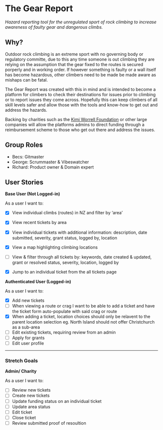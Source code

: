 # The Gear Report

*Hazard reporting tool for the unregulated sport of rock climbing to increase awareness of faulty gear and dangerous climbs.*

## Why?
Outdoor rock climbing is an extreme sport with no governing body or regulatory committe, due to this any time someone is out climbing they are relying on the assumption that the gear fixed to the routes is secured porperly and in working order. If however something is faulty or a wall itself has become hazardous, other climbers need to be made be made aware as mishaps can be fatal.

The Gear Report was created with this in mind and is intended to become a platform for climbers to check their destinations for issues prior to climbing or to report issues they come across. Hopefully this can keep climbers of all skill levels safer and allow those with the tools and know-how to get out and address the hazards.

Backing by charities such as the [Kimi Worrell Foundation](https://kwf.co.nz "kwf.co.nz") or other large companies will allow the platforms admins to direct funding through a reimbursement scheme to those who get out there and address the issues.


## Group Roles
- Becs: Gitmaster
- George: Scrummaster & Vibeswatcher
- Richard: Product owner & Domain expert

## User Stories

**Base User (Not Logged-in)**

As a user I want to:

- [x] View individual climbs (routes) in NZ and filter by ‘area’
- [x] View recent tickets by area
- [x] View individual tickets with additional information: description, date submitted, severity, grant status, logged by, location
- [x] View a map highlighting climbing locations
- [ ] View & filter through all tickets by: keywords, date created & updated, grant or resolved status, severity, location, logged by
- [x] Jump to an individual ticket from the all tickets page


**Authenticated User (Logged-in)**

As a user I want to:

- [x] Add new tickets 
- [ ] When viewing a route or crag I want to be able to add a ticket and have the ticket form auto-populate with said crag or route
- [x] When adding a ticket, location choices should only be relavent to the parent location selection eg. North Island should not offer Christchurch as a sub-area
- [ ] Edit existing tickets, requiring review from an admin
- [ ] Apply for grants
- [ ] Edit user profile

----

### Stretch Goals
**Admin/ Charity**

As a user I want to:

- [ ] Review new tickets
- [ ] Create new tickets
- [ ] Update funding status on an individual ticket
- [ ] Update area status
- [ ] Edit ticket
- [ ] Close ticket
- [ ] Review submitted proof of resoultion
